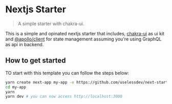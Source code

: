 # Nextjs Starter
> A simple starter with chakra-ui.

This is a simple and opinated nextjs starter that includes, [chakra-ui](https://chakra-ui.com) as ui kit and [@apollo/client](https://www.apollographql.com/) for state management assuming you're using GraphQL as api in backend.

## How to get started

TO start with this template you can follow the steps below:

```bash
yarn create next-app my-app -e https://github.com/uselessdev/next-starter
cd my-app
yarn
yarn dev # you can now access http://localhost:3000
```

